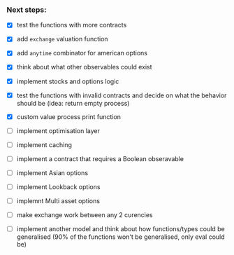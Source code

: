 
### Next steps:
- [x] test the functions with more contracts 
- [x] add `exchange` valuation function
- [x] add `anytime` combinator for american options
- [x] think about what other observables could exist
- [x] implement stocks and options logic 
- [x] test the functions with invalid contracts and decide on what the behavior should be (idea: return empty process) 
- [x] custom value process print function
- [ ] implement optimisation layer
- [ ] implement caching
- [ ] implement a contract that requires a Boolean obseravable
- [ ] implement Asian options
- [ ] implement Lookback options
- [ ] implemnt Multi asset options
- [ ] make exchange work between any 2 curencies
- [ ] implement another model and think about how functions/types could be generalised (90% of the functions won't be generalised, only eval could be)



